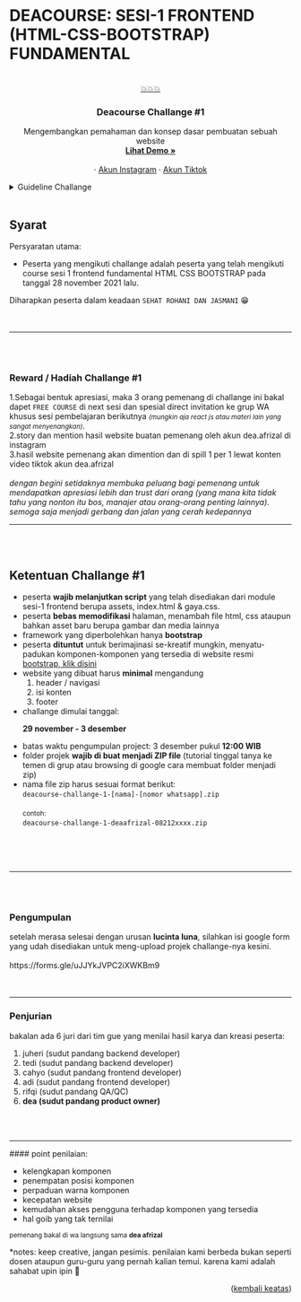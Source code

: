 # DEACOURSE: SESI-1 FRONTEND (HTML-CSS-BOOTSTRAP) FUNDAMENTAL

<div id="top"></div>
<br />
<div align="center">
  <a href="https://www.tiktok.com/@dea.afrizal">
   💥💥💥
  </a>

  <h3 align="center">Deacourse Challange #1</h3>

  <p align="center">
    Mengembangkan pemahaman dan konsep dasar pembuatan sebuah website
    <br />
    <a href="https://vip-room-281121.deacourse.com/"><strong>Lihat Demo »</strong></a>
    <br />
    <br />
    ·
    <a href="https://www.instagram.com/@dea.afrizal">Akun Instagram</a>   
    ·
    <a href="https://www.tiktok.com/@dea.afrizal">Akun Tiktok</a>    
  </p>
</div>

<!-- TABLE OF CONTENTS -->
<details>
  <summary>Guideline Challange</summary>
  <ol>
    <li>
      <a href="#syarat">Syarat Ikut Challange</a>
    </li>
    <li>
      <a href="#reward">Reward Challange</a>
    </li>
    <li><a href="#ketentuan">Ketentuan</a></li>
    <li><a href="#pengumpulan">Pengumpulan</a></li>
    <li><a href="#penjurian">Penjurian</a></li>
     <li><a href="#penilaian">Penilaian</a></li>
  </ol>
</details>

<!-- syarat -->
<br/>

## Syarat
<p id='syarat'>Persyaratan utama:</p>


- Peserta yang mengikuti challange adalah peserta yang telah mengikuti course sesi 1 frontend fundamental HTML CSS BOOTSTRAP pada tanggal 28 november 2021 lalu.

Diharapkan peserta dalam keadaan `SEHAT ROHANI DAN JASMANI` 😁
<br/>
<br/>
<br/>
<hr/>
<br/>
<br/>

<div id='reward'></div>

### Reward / Hadiah Challange #1

1.Sebagai bentuk apresiasi, maka 3 orang pemenang di challange ini bakal dapet `FREE COURSE` di next sesi dan spesial direct invitation ke grup WA khusus sesi pembelajaran berikutnya <small><i>(mungkin aja react js atau materi lain yang sangat menyenangkan)</i></small>.
<br/>
2.story dan mention hasil website buatan pemenang oleh akun <bold>dea.afrizal</bold> di instagram
<br/>
3.hasil website pemenang akan dimention dan di spill 1 per 1 lewat konten video tiktok akun dea.afrizal
<br/>
<br/>
<i>dengan begini setidaknya membuka peluang bagi pemenang untuk mendapatkan apresiasi lebih dan trust dari orang (yang mana kita tidak tahu yang nonton itu bos, manajer atau orang-orang penting lainnya). semoga saja menjadi gerbang dan jalan yang cerah kedepannya</i>
<hr/>
<br/>
<br/>

<div id='ketentuan'></div>
<!-- Ketentuan  -->

## Ketentuan Challange #1
<ul>
<li>peserta <strong>wajib melanjutkan script</strong> yang telah disediakan dari module sesi-1 frontend berupa assets, index.html & gaya.css.
</li>
<li>peserta <strong>bebas memodifikasi</strong> halaman, menambah file html, css ataupun bahkan asset baru berupa gambar dan media lainnya</li>
<li>framework yang diperbolehkan hanya <strong>bootstrap</strong></li>
<li>peserta <strong>dituntut</strong> untuk berimajinasi se-kreatif mungkin, menyatu-padukan komponen-komponen yang tersedia di website resmi <a href="https://getbootstrap.com/docs/5.0/getting-started/introduction/">bootstrap, klik disini</a></li>
<li>website yang dibuat harus <strong>minimal</strong> mengandung
<ol>
<li>header / navigasi</li>
<li>isi konten</li>
<li>footer</li>
</ol>
</li>
<li>challange dimulai tanggal:
<p><b>29 november - 3 desember</b></p>
</li>
<li>batas waktu pengumpulan project: 3 desember pukul <b>12:00 WIB</b></li>
<li>folder projek <b>wajib di buat menjadi ZIP file</b> (tutorial tinggal tanya ke temen di grup atau browsing di google cara membuat folder menjadi zip)</li>
<li>nama file zip harus sesuai format berikut: 
<br/>
<code>deacourse-challange-1-[nama]-[nomor whatsapp].zip</code>
<br/>
<br/>
<small>contoh:</small>
<br/>
<code>deacourse-challange-1-deaafrizal-08212xxxx.zip</code>
</li>
</ul>

<br/>
<br/>
<br/>
<hr/>
<br/>
<br/>

### Pengumpulan
<div id='pengumpulan'></div>
setelah merasa selesai dengan urusan <b>lucinta luna</b>, silahkan isi google form yang udah disediakan untuk meng-upload projek challange-nya kesini.
<br/>
<br/>
https://forms.gle/uJJYkJVPC2iXWKBm9

<br/>
<br/>
<br/>
<hr/>


### Penjurian
<div id='penjurian'></div>
bakalan ada 6 juri dari tim gue yang menilai hasil karya dan kreasi peserta:
<ol>
  <li>
  juheri (sudut pandang backend developer)
  </li>
  <li>tedi (sudut pandang backend developer)</li>
  <li>cahyo (sudut pandang frontend developer)</li>
  <li>adi (sudut pandang frontend developer)</li>
  <li>rifqi (sudut pandang QA/QC)</li>
  <li><b>dea (sudut pandang product owner)</b></li>
</ol>

<br/>
<br/>
<hr/>

<div id='penilaian'></div>
#### point penilaian:

<ul>
<li>kelengkapan komponen</li>
<li>penempatan posisi komponen</li>
<li>perpaduan warna komponen</li>
<li>kecepatan website</li>
<li>kemudahan akses pengguna terhadap komponen yang tersedia</li>
<li>hal goib yang tak ternilai</li>
</ul>


<small>pemenang bakal di wa langsung sama <strong>dea afrizal</strong></small>

*notes:
keep creative, jangan pesimis. penilaian kami berbeda bukan seperti dosen ataupun guru-guru yang pernah kalian temui. karena kami adalah sahabat upin ipin 💖

<p align="right">(<a href="#top">kembali keatas</a>)</p>
